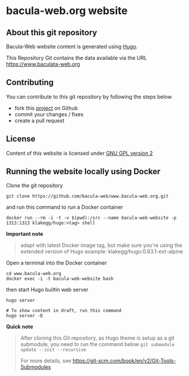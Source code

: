 # bacula-web.org website

## About this git repository

Bacula-Web website content is generated using [Hugo](https://gohugo.io/).

This Repository Git contains the data available via the URL <https://www.baculata-web.org>

## Contributing

You can contribute to this git repository by following the steps below

- fork this [project](https://github.com/bacula-web/www.bacula-web.org) on Github
- commit your changes / fixes
- create a pull request

## License

Content of this website is licensed under [GNU GPL version 2](https://www.gnu.org/licenses/old-licenses/gpl-2.0.html)

## Running the website locally using Docker

Clone the git repository

```shell
git clone https://github.com/bacula-web/www.bacula-web.org.git
```

and run this command to run a Docker container

```shell
docker run --rm -i -t -v $(pwd):/src --name bacula-web-website -p 1313:1313 klakegg/hugo:<tag> shell
```

**Important note**
> adapt <tag> with latest Docker image tag, but make sure you're using the extended version of Hugo
> example: klakegg/hugo:0.83.1-ext-alpine

Open a terminal into the Docker container

```shell
cd www.bacula-web.org
docker exec -i -t bacula-web-website bash
```

then start Hugo builtin web server
```shell
hugo server

# To show content in draft, run this command
hugo server -D
```

**Quick note**

> After cloning this Git repository, as Hugo theme is setup as a git submodule, you need to run the command below
> `git submodule update --init --recursive`
>
> For more details, see https://git-scm.com/book/en/v2/Git-Tools-Submodules
